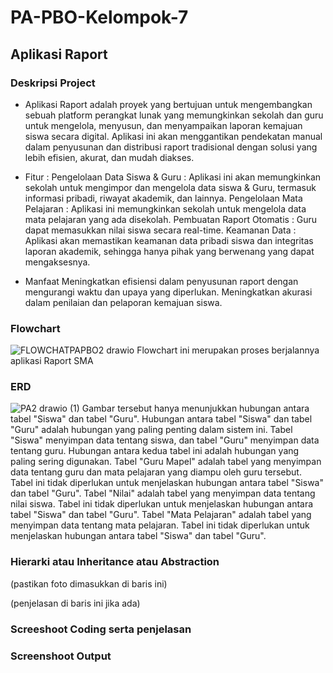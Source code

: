 # PA-PBO-Kelompok-7

## Aplikasi Raport

### Deskripsi Project
- Aplikasi Raport  adalah proyek yang bertujuan untuk mengembangkan sebuah platform perangkat lunak yang memungkinkan sekolah dan guru untuk mengelola, menyusun, dan menyampaikan laporan kemajuan siswa secara digital. Aplikasi ini akan menggantikan pendekatan manual dalam penyusunan dan distribusi raport tradisional dengan solusi yang lebih efisien, akurat, dan mudah diakses.

- Fitur : 
Pengelolaan Data Siswa & Guru : Aplikasi ini akan memungkinkan sekolah untuk mengimpor dan mengelola data siswa & Guru, termasuk informasi pribadi, riwayat akademik, dan lainnya.
Pengelolaan Mata Pelajaran    : Aplikasi ini memungkinkan sekolah untuk mengelola data mata pelajaran yang ada disekolah.
Pembuatan Raport Otomatis     : Guru dapat memasukkan nilai siswa secara real-time. 
Keamanan Data                 : Aplikasi akan memastikan keamanan data pribadi siswa dan integritas laporan akademik, sehingga hanya pihak yang berwenang yang dapat mengaksesnya.

- Manfaat
Meningkatkan efisiensi dalam penyusunan raport dengan mengurangi waktu dan upaya yang diperlukan.
Meningkatkan akurasi dalam penilaian dan pelaporan kemajuan siswa.

### Flowchart

![FLOWCHATPAPBO2 drawio](https://github.com/PA-PBO-Kelompok-7/Kelompok-7-PA-PBO/assets/122207319/6145be54-c474-467b-9efa-bcde3805344f)
Flowchart ini merupakan proses berjalannya aplikasi Raport SMA

### ERD

![PA2 drawio (1)](https://github.com/PA-PBO-Kelompok-7/Kelompok-7-PA-PBO/assets/122207319/fc26938a-a876-48c6-9df7-4e8e2b90566d)
Gambar tersebut hanya menunjukkan hubungan antara tabel "Siswa" dan tabel "Guru". Hubungan antara tabel "Siswa" dan tabel "Guru" adalah hubungan yang paling penting dalam sistem ini. Tabel "Siswa" menyimpan data tentang siswa, dan tabel "Guru" menyimpan data tentang guru. Hubungan antara kedua tabel ini adalah hubungan yang paling sering digunakan.
Tabel "Guru Mapel" adalah tabel yang menyimpan data tentang guru dan mata pelajaran yang diampu oleh guru tersebut. Tabel ini tidak diperlukan untuk menjelaskan hubungan antara tabel "Siswa" dan tabel "Guru".
Tabel "Nilai" adalah tabel yang menyimpan data tentang nilai siswa. Tabel ini tidak diperlukan untuk menjelaskan hubungan antara tabel "Siswa" dan tabel "Guru".
Tabel "Mata Pelajaran" adalah tabel yang menyimpan data tentang mata pelajaran. Tabel ini tidak diperlukan untuk menjelaskan hubungan antara tabel "Siswa" dan tabel "Guru".

### Hierarki atau Inheritance atau Abstraction

(pastikan foto dimasukkan di baris ini)

(penjelasan di baris ini jika ada)

### Screeshoot Coding serta penjelasan

### Screenshoot Output

